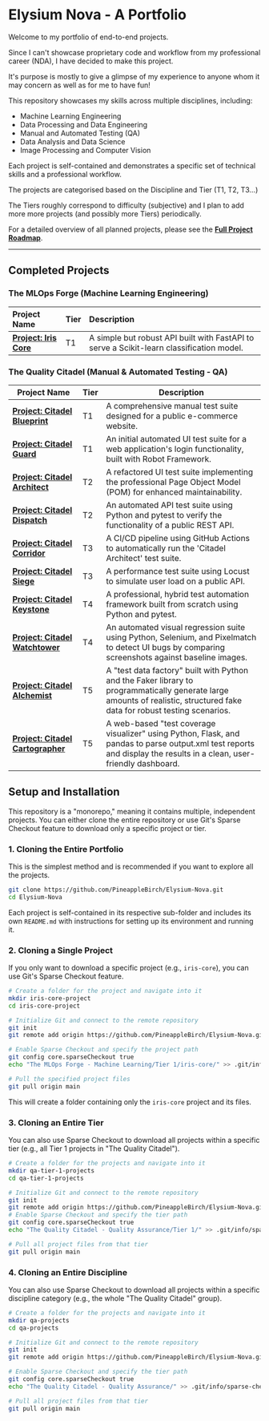 # Elysium Nova - A Portfolio

Welcome to my portfolio of end-to-end projects. 

Since I can't showcase proprietary code and workflow from my professional career (NDA), I have decided to make this project. 

It's purpose is mostly to give a glimpse of my experience to anyone whom it may concern as well as for me to have fun!

This repository showcases my skills across multiple disciplines, including:
- Machine Learning Engineering
- Data Processing and Data Engineering
- Manual and Automated Testing (QA)
- Data Analysis and Data Science
- Image Processing and Computer Vision

Each project is self-contained and demonstrates a specific set of technical skills and a professional workflow.

The projects are categorised based on the Discipline and Tier (T1, T2, T3...)

The Tiers roughly correspond to difficulty (subjective) and I plan to add more more projects (and possibly more Tiers) periodically.

For a detailed overview of all planned projects, please see the [**Full Project Roadmap**](./PROJECT_ROADMAP.md).

---

## Completed Projects

### The MLOps Forge (Machine Learning Engineering)

| Project Name | Tier | Description |
| :--- | :--- | :--- |
| **[Project: Iris Core](./The%20MLOps%20Forge%20-%20Machine%20Learning/Tier%201/iris-core/)** | T1 | A simple but robust API built with FastAPI to serve a Scikit-learn classification model. |

### The Quality Citadel (Manual & Automated Testing - QA)

| Project Name | Tier | Description |
| --- | --- | --- |
| **[Project: Citadel Blueprint](./The%20Quality%20Citadel%20-%20Quality%20Assurance/Tier%201/citadel-blueprint/)** | T1 | A comprehensive manual test suite designed for a public e-commerce website. |
| **[Project: Citadel Guard](./The%20Quality%20Citadel%20-%20Quality%20Assurance/Tier%201/citadel-guard/)** | T1 | An initial automated UI test suite for a web application's login functionality, built with Robot Framework. |
| **[Project: Citadel Architect](./The%20Quality%20Citadel%20-%20Quality%20Assurance/Tier%202/citadel-architect/)** | T2 | A refactored UI test suite implementing the professional Page Object Model (POM) for enhanced maintainability. |
| **[Project: Citadel Dispatch](./The%20Quality%20Citadel%20-%20Quality%20Assurance/Tier%202/citadel-dispatch/)** | T2 | An automated API test suite using Python and pytest to verify the functionality of a public REST API. |
| **[Project: Citadel Corridor](./The%20Quality%20Citadel%20-%20Quality%20Assurance/Tier%203/citadel-corridor/)** | T3 | A CI/CD pipeline using GitHub Actions to automatically run the 'Citadel Architect' test suite. |
| **[Project: Citadel Siege](./The%20Quality%20Citadel%20-%20Quality%20Assurance/Tier%203/citadel-siege/)** | T3 | A performance test suite using Locust to simulate user load on a public API. |
| **[Project: Citadel Keystone](./The%20Quality%20Citadel%20-%20Quality%20Assurance/Tier%204/citadel-keystone/)** | T4 | A professional, hybrid test automation framework built from scratch using Python and pytest. |
| **[Project: Citadel Watchtower](./The%20Quality%20Citadel%20-%20Quality%20Assurance/Tier%204/citadel-watchtower/)** | T4 | An automated visual regression suite using Python, Selenium, and Pixelmatch to detect UI bugs by comparing screenshots against baseline images. |
| **[Project: Citadel Alchemist](./The%20Quality%20Citadel%20-%20Quality%20Assurance/Tier%205/citadel-alchemsit/)** | T5 | A "test data factory" built with Python and the Faker library to programmatically generate large amounts of realistic, structured fake data for robust testing scenarios. |
| **[Project: Citadel Cartographer](./The%20Quality%20Citadel%20-%20Quality%20Assurance/Tier%205/citadel-cartographer/)** | T5 | A web-based "test coverage visualizer" using Python, Flask, and pandas to parse output.xml test reports and display the results in a clean, user-friendly dashboard. |


## Setup and Installation

This repository is a "monorepo," meaning it contains multiple, independent projects. You can either clone the entire repository or use Git's Sparse Checkout feature to download only a specific project or tier.

### 1. Cloning the Entire Portfolio

This is the simplest method and is recommended if you want to explore all the projects.

```bash
git clone https://github.com/PineappleBirch/Elysium-Nova.git
cd Elysium-Nova
```
Each project is self-contained in its respective sub-folder and includes its own `README.md` with instructions for setting up its environment and running it.

### 2. Cloning a Single Project

If you only want to download a specific project (e.g., `iris-core`), you can use Git's Sparse Checkout feature.

```bash
# Create a folder for the project and navigate into it
mkdir iris-core-project
cd iris-core-project

# Initialize Git and connect to the remote repository
git init
git remote add origin https://github.com/PineappleBirch/Elysium-Nova.git

# Enable Sparse Checkout and specify the project path
git config core.sparseCheckout true
echo "The MLOps Forge - Machine Learning/Tier 1/iris-core/" >> .git/info/sparse-checkout

# Pull the specified project files
git pull origin main
```
This will create a folder containing only the `iris-core` project and its files.

### 3. Cloning an Entire Tier

You can also use Sparse Checkout to download all projects within a specific tier (e.g., all Tier 1 projects in "The Quality Citadel").

```bash
# Create a folder for the projects and navigate into it
mkdir qa-tier-1-projects
cd qa-tier-1-projects

# Initialize Git and connect to the remote repository
git init
git remote add origin https://github.com/PineappleBirch/Elysium-Nova.git
# Enable Sparse Checkout and specify the tier path
git config core.sparseCheckout true
echo "The Quality Citadel - Quality Assurance/Tier 1/" >> .git/info/sparse-checkout

# Pull all project files from that tier
git pull origin main
```

### 4. Cloning an Entire Discipline

You can also use Sparse Checkout to download all projects within a specific discipline category (e.g., the whole "The Quality Citadel" group).

```bash
# Create a folder for the projects and navigate into it
mkdir qa-projects
cd qa-projects

# Initialize Git and connect to the remote repository
git init
git remote add origin https://github.com/PineappleBirch/Elysium-Nova.git

# Enable Sparse Checkout and specify the tier path
git config core.sparseCheckout true
echo "The Quality Citadel - Quality Assurance/" >> .git/info/sparse-checkout

# Pull all project files from that tier
git pull origin main
```